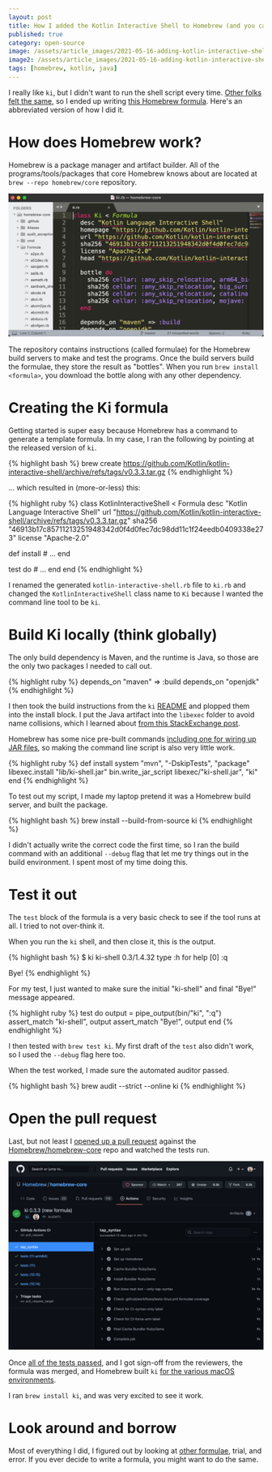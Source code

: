 ```yaml
---
layout: post
title: How I added the Kotlin Interactive Shell to Homebrew (and you can too)
published: true
category: open-source
image: /assets/article_images/2021-05-16-adding-kotlin-interactive-shell-to-homebrew/Homebrew-Kotlin-Tile.svg
image2: /assets/article_images/2021-05-16-adding-kotlin-interactive-shell-to-homebrew/Homebrew-Kotlin-Tools.svg
tags: [homebrew, kotlin, java]
---
```

I really like `ki`, but I didn't want to run the shell script every time. [Other folks felt the same](https://github.com/Kotlin/kotlin-interactive-shell/issues/58), so I ended up writing [this Homebrew formula](https://github.com/Homebrew/linuxbrew-core/blob/e7d0a0691bb54b93546a1b10fce8a199d1bcecbe/Formula/ki.rb). Here's an abbreviated version of how I did it.

# How does Homebrew work?

Homebrew is a package manager and artifact builder. All of the programs/tools/packages that core Homebrew knows about are located at `brew --repo homebrew/core` repository.

![For me, it's "/usr/local/Homebrew/Library/Taps/homebrew/homebrew-core"](/assets/article_images/2021-05-16-adding-kotlin-interactive-shell-to-homebrew/sublime-homebrew-core-list.jpg)

The repository contains instructions (called formulae) for the Homebrew build servers to make and test the programs. Once the build servers build the formulae, they store the result as "bottles". When you run `brew install <formula>`, you download the bottle along with any other dependency.

# Creating the Ki formula

Getting started is super easy because Homebrew has a command to generate a template formula. In my case, I ran the following by pointing at the released version of `ki`.

{% highlight bash %}
brew create https://github.com/Kotlin/kotlin-interactive-shell/archive/refs/tags/v0.3.3.tar.gz
{% endhighlight %}

... which resulted in (more-or-less) this:

{% highlight ruby %}
class KotlinInteractiveShell < Formula
  desc "Kotlin Language Interactive Shell"
  url "https://github.com/Kotlin/kotlin-interactive-shell/archive/refs/tags/v0.3.3.tar.gz"
  sha256 "46913b17c85711213251948342d0f4d0fec7dc98dd11c1f24eedb0409338e273"
  license "Apache-2.0"

  def install
    # ...
  end

  test do
    # ...
  end
end
{% endhighlight %}

I renamed the generated `kotlin-interactive-shell.rb` file to `ki.rb` and changed the `KotlinInteractiveShell` class name to `Ki` because I wanted the command line tool to be `ki`.

# Build Ki locally (think globally)

The only build dependency is Maven, and the runtime is Java, so those are the only two packages I needed to call out.

{% highlight ruby %}
depends_on "maven" => :build
depends_on "openjdk"
{% endhighlight %}

I then took the build instructions from the `ki` [README](https://github.com/Kotlin/kotlin-interactive-shell/blob/b13fc02d19f170f92525ad17108862abdf6d3416/README.md#build-from-source) and plopped them into the install block. I put the Java artifact into the `libexec` folder to avoid name collisions, which I learned about [from this StackExchange post](https://apple.stackexchange.com/a/277658).

Homebrew has some nice pre-built commands [including one for wiring up JAR files](https://rubydoc.brew.sh/Pathname#write_jar_script-instance_method), so making the command line script is also very little work.

{% highlight ruby %}
def install
  system "mvn", "-DskipTests", "package"
  libexec.install "lib/ki-shell.jar"
  bin.write_jar_script libexec/"ki-shell.jar", "ki"
end
{% endhighlight %}

To test out my script, I made my laptop pretend it was a Homebrew build server, and built the package.

{% highlight bash %}
brew install --build-from-source ki
{% endhighlight %}

I didn't actually write the correct code the first time, so I ran the build command with an additional `--debug` flag that let me try things out in the build environment. I spent most of my time doing this.

# Test it out

The `test` block of the formula is a very basic check to see if the tool runs at all. I tried to not over-think it.

When you run the `ki` shell, and then close it, this is the output.

{% highlight bash %}
$ ki
ki-shell 0.3/1.4.32
type :h for help
[0] :q

Bye!
{% endhighlight %}

For my test, I just wanted to make sure the initial "ki-shell" and final "Bye!" message appeared.

{% highlight ruby %}
test do
  output = pipe_output(bin/"ki", ":q")
  assert_match "ki-shell", output
  assert_match "Bye!", output
end
{% endhighlight %}

I then tested with `brew test ki`. My first draft of the `test` also didn't work, so I used the `--debug` flag here too.

When the test worked, I made sure the automated auditor passed.

{% highlight bash %}
brew audit --strict --online ki
{% endhighlight %}

# Open the pull request

Last, but not least I [opened up a pull request](https://github.com/Homebrew/homebrew-core/pull/74409) against the [Homebrew/homebrew-core](https://github.com/Homebrew/homebrew-core) repo and watched the tests run.

![Green tests are the best tests](/assets/article_images/2021-05-16-adding-kotlin-interactive-shell-to-homebrew/Homebrew-pipeline-tests-passing.jpg)

Once [all of the tests passed](https://github.com/Homebrew/homebrew-core/runs/2487784071), and I got sign-off from the reviewers, the formula was merged, and Homebrew built `ki` [for the various macOS environments](https://github.com/Homebrew/linuxbrew-core/commit/e7d0a0691bb54b93546a1b10fce8a199d1bcecbe).

I ran `brew install ki`, and was very excited to see it work.

# Look around and borrow

Most of everything I did, I figured out by looking at [other formulae](https://github.com/Homebrew/homebrew-core/tree/master/Formula), trial, and error. If you ever decide to write a formula, you might want to do the same.
